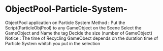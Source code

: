 # ObjectPool-Particle-System-
ObjectPool application on Particle System
Method : Put the Script(ParticleObjPool) to any GameObject on the Scene 
	Select the GameObject and Name the tag
	Decide the size (number of GameObject)
Notice : The time of Recycling GameObect depends on the duration time of Particle System whitch you put in the selection 
